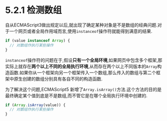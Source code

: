 # 5.2.1 检测数组

自从ECMAScript3做出规定以后,就出现了确定某种对象是不是数组的经典问题.对于一个网页或者全局作用域而言,使用`instanceof`操作符就能得到满意的结果.

``` js .line-numbers
if (value instanceof Array) {
  // 对数组作执行某些操作
}
```

`instanceof`操作符的问题在于,假设**只有一个全局环境**,如果网页中包含多个框架,那实际上就存在**两个以上不同的全局执行环境**,从而存在两个以上不同版本的`Array`构造函数.如果你从一个框架向另一个框架传入一个数组,那么传入的数组与第二个框架中原生创建的数组分别具有各自不同的构造函数.

为了解决这个问题,ECMAScript5 新增了`Array.isArray()`方法.这个方法的目的是最终确定某个值到底是不是数组,而不管它是在哪个全局执行环境中创建的.

``` js .line-numbers
if (Array.isArray(value)) {
  // 对数组作执行某些操作
}
```
